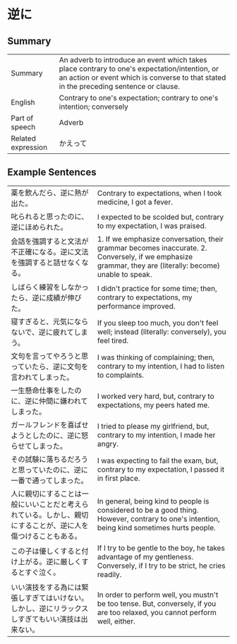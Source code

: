 # 逆に

## Summary

<table><tr>   <td>Summary</td>   <td>An adverb to introduce an event which takes place contrary to one's expectation/intention, or an action or event which is converse to that stated in the preceding sentence or clause.</td></tr><tr>   <td>English</td>   <td>Contrary to one's expectation; contrary to one's intention; conversely</td></tr><tr>   <td>Part of speech</td>   <td>Adverb</td></tr><tr>   <td>Related expression</td>   <td>かえって</td></tr></table>

## Example Sentences

<table><tr>   <td>薬を飲んだら、逆に熱が出た。</td>   <td>Contrary to expectations, when I took medicine, I got a fever.</td></tr><tr>   <td>叱られると思ったのに、逆にほめられた。</td>   <td>I expected to be scolded but, contrary to my expectation, I was praised.</td></tr><tr>   <td>会話を強調すると文法が不正確になる。逆に文法を強調すると話せなくなる。</td>   <td>1. If we emphasize conversation, their grammar becomes inaccurate.    2. Conversely, if we emphasize grammar, they are (literally: become) unable to speak.</td></tr><tr>   <td>しばらく練習をしなかったら、逆に成績が伸びた。</td>   <td>I didn't practice for some time; then, contrary to expectations, my performance improved.</td></tr><tr>   <td>寝すぎると、元気にならないで、逆に疲れてしまう。</td>   <td>If you sleep too much, you don't feel well; instead (literally: conversely), you feel tired.</td></tr><tr>   <td>文句を言ってやろうと思っていたら、逆に文句を言われてしまった。</td>   <td>I was thinking of complaining; then, contrary to my intention, I had to listen to complaints.</td></tr><tr>   <td>一生懸命仕事をしたのに、逆に仲間に嫌われてしまった。</td>   <td>I worked very hard, but, contrary to expectations, my peers hated me.</td></tr><tr>   <td>ガールフレンドを喜ばせようとしたのに、逆に怒らせてしまった。</td>   <td>I tried to please my girlfriend, but, contrary to my intention, I made her angry.</td></tr><tr>   <td>その試験に落ちるだろうと思っていたのに、逆に一番で通ってしまった。</td>   <td>I was expecting to fail the exam, but, contrary to my expectation, I passed it in first place.</td></tr><tr>   <td>人に親切にすることは一般にいいことだと考えられている。しかし、親切にすることが、逆に人を傷つけることもある。</td>   <td>In general, being kind to people is considered to be a good thing. However, contrary to one's intention, being kind sometimes hurts people.</td></tr><tr>   <td>この子は優しくすると付け上がる。逆に厳しくするとすぐ泣く。</td>   <td>If I try to be gentle to the boy, he takes advantage of my gentleness. Conversely, if I try to be strict, he cries readily.</td></tr><tr>   <td>いい演技をする為には緊張しすぎてはいけない。しかし、逆にリラックスしすぎてもいい演技は出来ない。</td>   <td>In order to perform well, you mustn't be too tense. But, conversely, if you are too relaxed, you cannot perform well, either.</td></tr></table>

